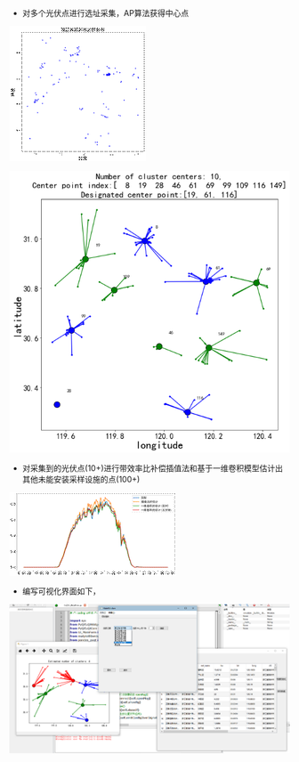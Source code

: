 - 对多个光伏点进行选址采集，AP算法获得中心点

![img](https://github.com/xiaozhang8tuo/PV/blob/master/images/clip_image002.gif)

![img](https://github.com/xiaozhang8tuo/PV/blob/master/images/1.png)

- 对采集到的光伏点(10+)进行带效率比补偿插值法和基于一维卷积模型估计出其他未能安装采样设施的点(100+)

![img](https://github.com/xiaozhang8tuo/PV/blob/master/images/clip_image003.gif)

- 编写可视化界面如下，

![1587704741624](https://github.com/xiaozhang8tuo/PV/blob/master/images/1587704741624.png)


